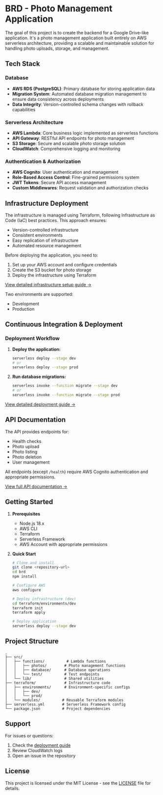 # BRD - Photo Management Application

The goal of this project is to create the backend for a Google Drive-like application. It's a photo management application built entirely on AWS serverless architecture, providing a scalable and maintainable solution for handling photo uploads, storage, and management.

## Tech Stack

### Database
- **AWS RDS (PostgreSQL)**: Primary database for storing application data
- **Migration System**: Automated database migration management to ensure data consistency across deployments
- **Data Integrity**: Version-controlled schema changes with rollback capabilities

### Serverless Architecture
- **AWS Lambda**: Core business logic implemented as serverless functions
- **API Gateway**: RESTful API endpoints for photo management
- **S3 Storage**: Secure and scalable photo storage solution
- **CloudWatch**: Comprehensive logging and monitoring

### Authentication & Authorization
- **AWS Cognito**: User authentication and management
- **Role-Based Access Control**: Fine-grained permissions system
- **JWT Tokens**: Secure API access management
- **Custom Middlewares**: Request validation and authorization checks

## Infrastructure Deployment

The infrastructure is managed using Terraform, following Infrastructure as Code (IaC) best practices. This approach ensures:
- Version-controlled infrastructure
- Consistent environments
- Easy replication of infrastructure
- Automated resource management

Before deploying the application, you need to:
1. Set up your AWS account and configure credentials
2. Create the S3 bucket for photo storage
3. Deploy the infrastructure using Terraform

[View detailed infrastructure setup guide →](terraform/README.md)

Two environments are supported:
- Development
- Production

## Continuous Integration & Deployment

### Deployment Workflow
1. **Deploy the application:**
   ```bash
   serverless deploy --stage dev
   # or
   serverless deploy --stage prod
   ```

2. **Run database migrations:**
   ```bash
   serverless invoke --function migrate --stage dev
   # or
   serverless invoke --function migrate --stage prod
   ```

[View detailed deployment guide →](DEPLOYMENT.md)

## API Documentation

The API provides endpoints for:
- Health checks
- Photo upload
- Photo listing
- Photo deletion
- User management

All endpoints (except `/health`) require AWS Cognito authentication and appropriate permissions.

[View full API documentation →](API.md)

## Getting Started

1. **Prerequisites**
   - Node.js 18.x
   - AWS CLI
   - Terraform
   - Serverless Framework
   - AWS Account with appropriate permissions

2. **Quick Start**
   ```bash
   # Clone and install
   git clone <repository-url>
   cd brd
   npm install

   # Configure AWS
   aws configure

   # Deploy infrastructure (dev)
   cd terraform/environments/dev
   terraform init
   terraform apply

   # Deploy application
   serverless deploy --stage dev
   ```

## Project Structure

```
.
├── src/
│   ├── functions/          # Lambda functions
│   │   ├── photos/        # Photo management functions
│   │   ├── database/      # Database operations
│   │   └── test/          # Test endpoints
│   └── lib/               # Shared utilities
├── terraform/             # Infrastructure code
│   ├── environments/      # Environment-specific configs
│   │   ├── dev/
│   │   └── prod/
│   └── modules/          # Reusable Terraform modules
├── serverless.yml        # Serverless Framework config
└── package.json          # Project dependencies
```

## Support

For issues or questions:
1. Check the [deployment guide](DEPLOYMENT.md)
2. Review CloudWatch logs
3. Open an issue in the repository

## License

This project is licensed under the MIT License - see the [LICENSE](LICENSE) file for details. 